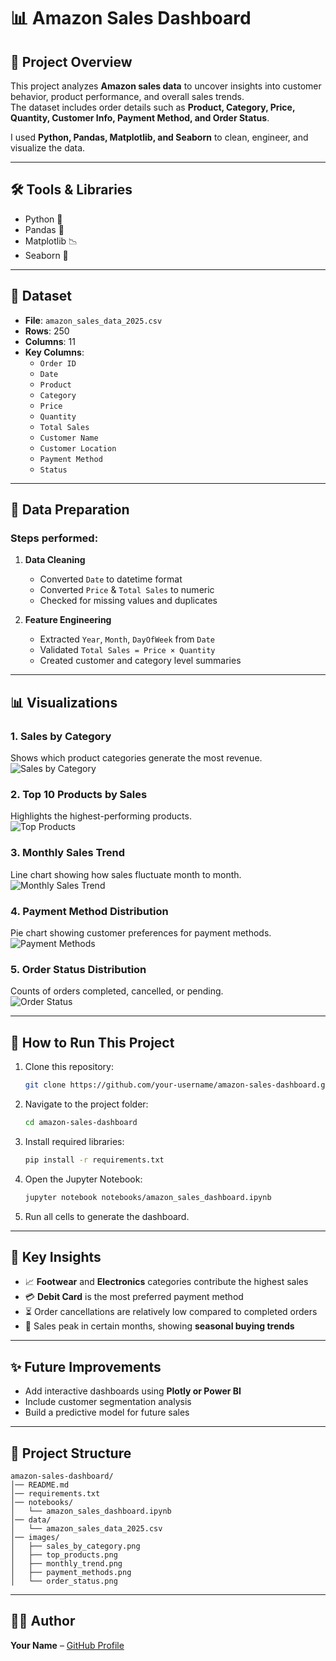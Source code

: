 # 📊 Amazon Sales Dashboard  

## 📌 Project Overview  
This project analyzes **Amazon sales data** to uncover insights into customer behavior, product performance, and overall sales trends.  
The dataset includes order details such as **Product, Category, Price, Quantity, Customer Info, Payment Method, and Order Status**.  

I used **Python, Pandas, Matplotlib, and Seaborn** to clean, engineer, and visualize the data.  

---

## 🛠️ Tools & Libraries  
- Python 🐍  
- Pandas 📑  
- Matplotlib 📉  
- Seaborn 🎨  

---

## 📂 Dataset  
- **File**: `amazon_sales_data_2025.csv`  
- **Rows**: 250  
- **Columns**: 11  
- **Key Columns**:  
  - `Order ID`  
  - `Date`  
  - `Product`  
  - `Category`  
  - `Price`  
  - `Quantity`  
  - `Total Sales`  
  - `Customer Name`  
  - `Customer Location`  
  - `Payment Method`  
  - `Status`  

---

## 🔧 Data Preparation  
### Steps performed:  
1. **Data Cleaning**  
   - Converted `Date` to datetime format  
   - Converted `Price` & `Total Sales` to numeric  
   - Checked for missing values and duplicates  

2. **Feature Engineering**  
   - Extracted `Year`, `Month`, `DayOfWeek` from `Date`  
   - Validated `Total Sales = Price × Quantity`  
   - Created customer and category level summaries  

---

## 📊 Visualizations  

### 1. Sales by Category  
Shows which product categories generate the most revenue.  
![Sales by Category](images/Sales_by_Category.png)  

### 2. Top 10 Products by Sales  
Highlights the highest-performing products.  
![Top Products](images/top_products.png)  

### 3. Monthly Sales Trend  
Line chart showing how sales fluctuate month to month.  
![Monthly Sales Trend](images/monthly_trends.png)  

### 4. Payment Method Distribution  
Pie chart showing customer preferences for payment methods.  
![Payment Methods](images/pament_methods.png)  

### 5. Order Status Distribution  
Counts of orders completed, cancelled, or pending.  
![Order Status](images/order_status.png)  

---

## 🚀 How to Run This Project  

1. Clone this repository:  
   ```bash
   git clone https://github.com/your-username/amazon-sales-dashboard.git
   ```  

2. Navigate to the project folder:  
   ```bash
   cd amazon-sales-dashboard
   ```  

3. Install required libraries:  
   ```bash
   pip install -r requirements.txt
   ```  

4. Open the Jupyter Notebook:  
   ```bash
   jupyter notebook notebooks/amazon_sales_dashboard.ipynb
   ```  

5. Run all cells to generate the dashboard.  

---

## 📌 Key Insights  
- 📈 **Footwear** and **Electronics** categories contribute the highest sales  
- 💳 **Debit Card** is the most preferred payment method  
- ⏳ Order cancellations are relatively low compared to completed orders  
- 📅 Sales peak in certain months, showing **seasonal buying trends**  

---

## ✨ Future Improvements  
- Add interactive dashboards using **Plotly or Power BI**  
- Include customer segmentation analysis  
- Build a predictive model for future sales  

---

## 📂 Project Structure  

```
amazon-sales-dashboard/
│── README.md                     
│── requirements.txt               
│── notebooks/
│   └── amazon_sales_dashboard.ipynb   
│── data/
│   └── amazon_sales_data_2025.csv     
│── images/
│   ├── sales_by_category.png          
│   ├── top_products.png
│   ├── monthly_trend.png
│   ├── payment_methods.png
│   └── order_status.png
```

---

## 👨‍💻 Author  
**Your Name** – [GitHub Profile](https://github.com/your-username)  
